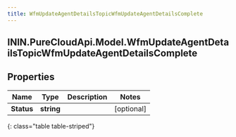 ```yaml
---
title: WfmUpdateAgentDetailsTopicWfmUpdateAgentDetailsComplete
---
```

## ININ.PureCloudApi.Model.WfmUpdateAgentDetailsTopicWfmUpdateAgentDetailsComplete

## Properties

|Name | Type | Description | Notes|
|------------ | ------------- | ------------- | -------------|
| **Status** | **string** |  | [optional] |
{: class="table table-striped"}


